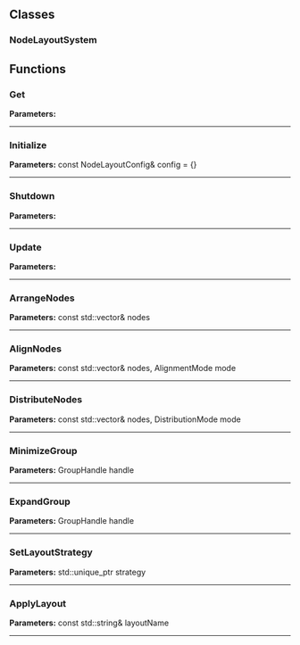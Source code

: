 
## Classes

### NodeLayoutSystem




## Functions

### Get



**Parameters:** 

---

### Initialize



**Parameters:** const NodeLayoutConfig& config = {}

---

### Shutdown



**Parameters:** 

---

### Update



**Parameters:** 

---

### ArrangeNodes



**Parameters:** const std::vector<NodeHandle>& nodes

---

### AlignNodes



**Parameters:** const std::vector<NodeHandle>& nodes, AlignmentMode mode

---

### DistributeNodes



**Parameters:** const std::vector<NodeHandle>& nodes, DistributionMode mode

---

### MinimizeGroup



**Parameters:** GroupHandle handle

---

### ExpandGroup



**Parameters:** GroupHandle handle

---

### SetLayoutStrategy



**Parameters:** std::unique_ptr<ILayoutStrategy> strategy

---

### ApplyLayout



**Parameters:** const std::string& layoutName

---
